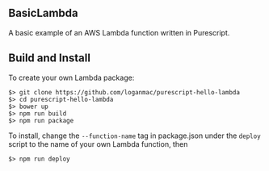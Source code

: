 BasicLambda
-----------

A basic example of an AWS Lambda function written in Purescript.

## Build and Install

To create your own Lambda package:

```
$> git clone https://github.com/loganmac/purescript-hello-lambda
$> cd purescript-hello-lambda
$> bower up
$> npm run build
$> npm run package
```

To install, change the `--function-name` tag in package.json under the `deploy`
script to the name of your own Lambda function, then
```
$> npm run deploy
```
